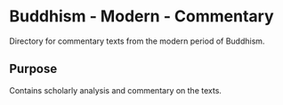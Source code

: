 # Buddhism - Modern - Commentary

Directory for commentary texts from the modern period of Buddhism.

## Purpose
Contains scholarly analysis and commentary on the texts.
